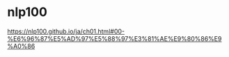 # nlp100

https://nlp100.github.io/ja/ch01.html#00-%E6%96%87%E5%AD%97%E5%88%97%E3%81%AE%E9%80%86%E9%A0%86
